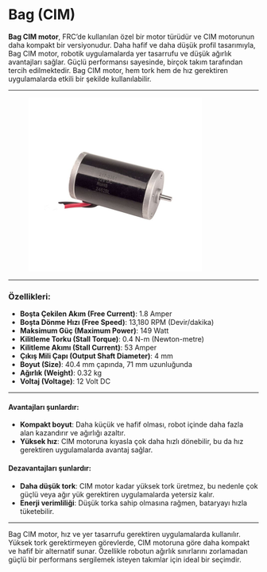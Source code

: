# Bag (CIM)

**Bag CIM motor**, FRC’de kullanılan özel bir motor türüdür ve CIM motorunun daha kompakt bir versiyonudur. Daha hafif ve daha düşük profil tasarımıyla, Bag CIM motor, robotik uygulamalarda yer tasarrufu ve düşük ağırlık avantajları sağlar. Güçlü performansı sayesinde, birçok takım tarafından tercih edilmektedir. Bag CIM motor, hem tork hem de hız gerektiren uygulamalarda etkili bir şekilde kullanılabilir.

***

<figure><img src="../../../.gitbook/assets/image (3) (1) (1).png" alt="" width="350"><figcaption></figcaption></figure>

***

### Özellikleri:

* **Boşta Çekilen Akım (Free Current)**: 1.8 Amper
* **Boşta Dönme Hızı (Free Speed)**: 13,180 RPM (Devir/dakika)
* **Maksimum Güç (Maximum Power)**: 149 Watt
* **Kilitleme Torku (Stall Torque)**: 0.4 N-m (Newton-metre)
* **Kilitleme Akımı (Stall Current)**: 53 Amper
* **Çıkış Mili Çapı (Output Shaft Diameter)**: 4 mm
* **Boyut (Size)**: 40.4 mm çapında, 71 mm uzunluğunda
* **Ağırlık (Weight)**: 0.32 kg
* **Voltaj (Voltage)**: 12 Volt DC

***

#### Avantajları şunlardır:

* **Kompakt boyut**: Daha küçük ve hafif olması, robot içinde daha fazla alan kazandırır ve ağırlığı azaltır.
* **Yüksek hız**: CIM motoruna kıyasla çok daha hızlı dönebilir, bu da hız gerektiren uygulamalarda avantaj sağlar.

#### Dezavantajları şunlardır:

* **Daha düşük tork**: CIM motor kadar yüksek tork üretmez, bu nedenle çok güçlü veya ağır yük gerektiren uygulamalarda yetersiz kalır.
* **Enerji verimliliği**: Düşük torka sahip olmasına rağmen, bataryayı hızla tüketebilir.

***

Bag CIM motor, hız ve yer tasarrufu gerektiren uygulamalarda kullanılır. Yüksek tork gerektirmeyen görevlerde, CIM motoruna göre daha kompakt ve hafif bir alternatif sunar. Özellikle robotun ağırlık sınırlarını zorlamadan güçlü bir performans sergilemek isteyen takımlar için ideal bir seçimdir.













